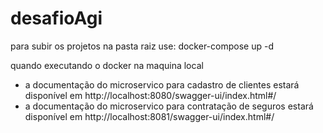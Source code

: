 # desafioAgi

para subir os projetos na pasta raiz use: docker-compose up -d

quando executando o docker na maquina local
- a documentação do microservico para cadastro de clientes estará disponível em http://localhost:8080/swagger-ui/index.html#/
- a documentação do microservico para contratação de seguros estará disponível em http://localhost:8081/swagger-ui/index.html#/ 